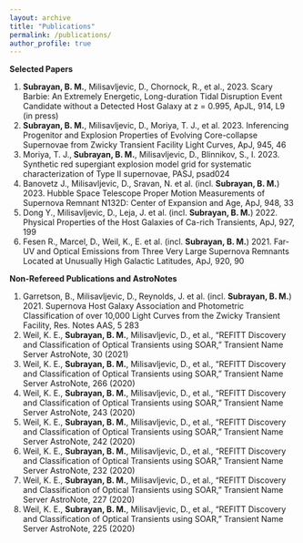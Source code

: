 ```yaml
---
layout: archive
title: "Publications"
permalink: /publications/
author_profile: true
---
```


<b>Selected Papers</b>
<ol>
  <li><b>Subrayan, B. M.</b>, Milisavljevic, D., Chornock, R., et al., 2023. Scary Barbie: An Extremely Energetic, Long-duration Tidal Disruption Event Candidate without a Detected Host Galaxy at z = 0.995, ApJL, 914, L9 (in press)</li>
  <li><b>Subrayan, B. M.</b>, Milisavljevic, D., Moriya, T. J., et al. 2023. Inferencing Progenitor and Explosion Properties of Evolving Core-collapse Supernovae from Zwicky Transient Facility Light Curves, ApJ,  945, 46</li>
  <li>Moriya, T. J.,<b> Subrayan, B. M.</b>, Milisavljevic, D., Blinnikov, S., I. 2023. Synthetic red supergiant explosion model grid for systematic characterization of Type II supernovae, PASJ, psad024</li>
  <li>Banovetz J., Milisavljevic, D., Sravan, N. et al. (incl. <b>Subrayan, B. M.</b>) 2023. Hubble Space Telescope Proper Motion Measurements of Supernova Remnant N132D: Center of Expansion and Age, ApJ, 948, 33</li>
  <li>Dong Y., Milisavljevic, D., Leja, J. et al. (incl. <b>Subrayan, B. M.</b>) 2022. Physical Properties of the Host Galaxies of Ca-rich Transients,  ApJ, 927, 199</li>
  <li>Fesen R., Marcel, D., Weil, K., E. et al. (incl. <b>Subrayan, B. M.</b>) 2021. Far-UV and Optical Emissions from Three Very Large Supernova Remnants Located at Unusually High Galactic Latitudes, ApJ, 920, 90 </li>
</ol> 

<b>Non-Refereed Publications and AstroNotes</b>
<ol>
  <li> Garretson, B., Milisavljevic, D., Reynolds, J. et al. (incl. <b>Subrayan, B. M.</b>) 2021. Supernova Host Galaxy Association and Photometric Classification of over 10,000 Light Curves from the Zwicky Transient Facility, Res. Notes AAS, 5 283</li>
  <li> Weil, K. E., <b>Subrayan, B. M.</b>, Milisavljevic, D., et al., “REFITT Discovery and Classification of Optical Transients using SOAR,” Transient Name Server AstroNote, 30 (2021)</li>
  <li> Weil, K. E., <b>Subrayan, B. M.</b>, Milisavljevic, D., et al., “REFITT Discovery and Classification of Optical Transients using SOAR,” Transient Name Server AstroNote, 266 (2020)</li>
  <li> Weil, K. E., <b>Subrayan, B. M.</b>, Milisavljevic, D., et al., “REFITT Discovery and Classification of Optical Transients using SOAR,” Transient Name Server AstroNote, 243 (2020)</li>
  <li> Weil, K. E., <b>Subrayan, B. M.</b>, Milisavljevic, D., et al., “REFITT Discovery and Classification of Optical Transients using SOAR,” Transient Name Server AstroNote, 242 (2020)</li>
  <li> Weil, K. E., <b>Subrayan, B. M.</b>, Milisavljevic, D., et al., “REFITT Discovery and Classification of Optical Transients using SOAR,” Transient Name Server AstroNote, 232 (2020)</li>
  <li> Weil, K. E., <b>Subrayan, B. M.</b>, Milisavljevic, D., et al., “REFITT Discovery and Classification of Optical Transients using SOAR,” Transient Name Server AstroNote, 227 (2020)</li>
  <li> Weil, K. E., <b>Subrayan, B. M.</b>, Milisavljevic, D., et al., “REFITT Discovery and Classification of Optical Transients using SOAR,” Transient Name Server AstroNote, 225 (2020)</li>
</ol> 
